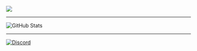 ![](https://komarev.com/ghpvc/?username=NeonOceAu&style=flat-square)

__________________________________________________________________

![GitHub Stats](https://github-readme-stats.vercel.app/api?username=NeonOceAu&theme=prussian)

__________________________________________________________________

[![Discord](https://img.shields.io/discord/1292053354637430917?label=Join%20us%20on%20Discord&logo=discord&style=for-the-badge)](https://discord.gg/neonscripts)

